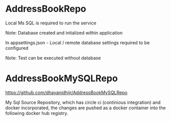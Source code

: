 # AddressBookRepo

Local Ms SQL is required to run the service

Note: Database created and intialized within application

In appsettings.json - Local / remote database settings required to be configured

Note:
Test can be executed without database

# AddressBookMySQLRepo

https://github.com/dhayanidhijr/AddressBookMySQLRepo

My Sql Source Repository, which has circle ci (continious integration) and docker incorporated, the changes are pushed as a docker container into the following docker hub registry.
